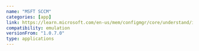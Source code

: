 ```yaml
---
name: "MSFT SCCM"
categories: [app]
link: https://learn.microsoft.com/en-us/mem/configmgr/core/understand/introduction
compatibility: emulation
versionFrom: "1.0.7.0"
type: applications
---
```


